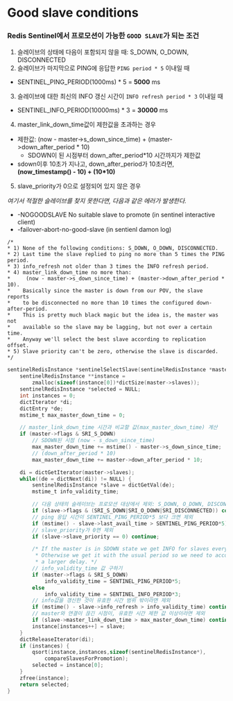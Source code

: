 # Good slave conditions

### Redis Sentinel에서 프로모션이 가능한 `GOOD SLAVE`가 되는 조건
1. 슬레이브의 상태에 다음이 포함되지 않을 때: S_DOWN, O_DOWN, DISCONNECTED
2. 슬레이브가 마지막으로 PING에 응답한 `PING period * 5` 이내일 때
  - SENTINEL_PING_PERIOD(1000ms) * 5 = **5000** ms
3. 슬레이브에 대한 최신의 INFO 갱신 시간이 `INFO refresh period * 3` 이내일 때
  - SENTINEL_INFO_PERIOD(10000ms) * 3 = **30000** ms
4. master_link_down_time값이 제한값을 초과하는 경우
  - 제한값: (now - master->s_down_since_time) + (master->down_after_period * 10)
    - SDOWN이 된 시점부터 down_after_period*10 시간까지가 제한값
  - sdown이후 10초가 지나고, down_after_period가 10초라면, **(now_timestamp() - 10) + (10*10)**
5. slave_priority가 0으로 설정되어 있지 않은 경우

*여기서 적절한 슬레이브를 찾지 못한다면, 다음과 같은 에러가 발생한다.*
- -NOGOODSLAVE No suitable slave to promote (in sentinel interactive client)
- -failover-abort-no-good-slave (in sentienl damon log)

```
/*
* 1) None of the following conditions: S_DOWN, O_DOWN, DISCONNECTED.
* 2) Last time the slave replied to ping no more than 5 times the PING period.
* 3) info_refresh not older than 3 times the INFO refresh period.
* 4) master_link_down_time no more than:
*     (now - master->s_down_since_time) + (master->down_after_period * 10).
*    Basically since the master is down from our POV, the slave reports
*    to be disconnected no more than 10 times the configured down-after-period.
*    This is pretty much black magic but the idea is, the master was not
*    available so the slave may be lagging, but not over a certain time.
*    Anyway we'll select the best slave according to replication offset.
* 5) Slave priority can't be zero, otherwise the slave is discarded.
*/
```

```c
sentinelRedisInstance *sentinelSelectSlave(sentinelRedisInstance *master) {
    sentinelRedisInstance **instance =
        zmalloc(sizeof(instance[0])*dictSize(master->slaves));
    sentinelRedisInstance *selected = NULL;
    int instances = 0;
    dictIterator *di;
    dictEntry *de;
    mstime_t max_master_down_time = 0;

    // master_link_down_time 시간과 비교할 값(max_master_down_time) 계산
    if (master->flags & SRI_S_DOWN)
        // SDOWN된 시점 (now - s_down_since_time)
        max_master_down_time += mstime() - master->s_down_since_time;
        // (down_after_period * 10)
        max_master_down_time += master->down_after_period * 10;

    di = dictGetIterator(master->slaves);
    while((de = dictNext(di)) != NULL) {
        sentinelRedisInstance *slave = dictGetVal(de);
        mstime_t info_validity_time;

        // 다음 상태의 슬레이브는 프로모션 대상에서 제외: S_DOWN, O_DOWN, DISCONNECTED
        if (slave->flags & (SRI_S_DOWN|SRI_O_DOWN|SRI_DISCONNECTED)) continue;
        // ping 응답 시간이 SENTINEL_PING_PERIOD*5 보다 크면 제외
        if (mstime() - slave->last_avail_time > SENTINEL_PING_PERIOD*5) continue;
        // slave_priority가 0면 제외
        if (slave->slave_priority == 0) continue;

        /* If the master is in SDOWN state we get INFO for slaves every second.
         * Otherwise we get it with the usual period so we need to account for
         * a larger delay. */
        // info_validity_time 값 구하기
        if (master->flags & SRI_S_DOWN)
            info_validity_time = SENTINEL_PING_PERIOD*5;
        else
            info_validity_time = SENTINEL_INFO_PERIOD*3;
        // info값을 갱신한 것이 유효한 시간 범위 밖이라면 제외
        if (mstime() - slave->info_refresh > info_validity_time) continue;
        // master와 연결이 끊긴 시점이, 유효한 시간 제한 값 이상이라면 제외
        if (slave->master_link_down_time > max_master_down_time) continue;
        instance[instances++] = slave;
    }
    dictReleaseIterator(di);
    if (instances) {
        qsort(instance,instances,sizeof(sentinelRedisInstance*),
            compareSlavesForPromotion);
        selected = instance[0];
    }
    zfree(instance);
    return selected;
}
```
